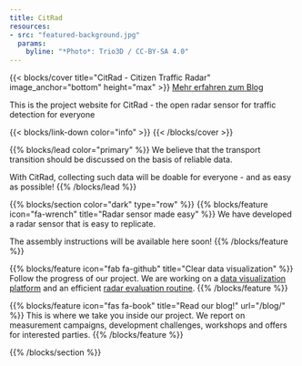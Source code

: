 ```yaml
---
title: CitRad
resources:
- src: "featured-background.jpg"
  params:
    byline: "*Photo*: Trio3D / CC-BY-SA 4.0"
---
```


{{< blocks/cover title="CitRad - Citizen Traffic Radar" image_anchor="bottom" height="max" >}}
<a class="btn btn-lg btn-primary me-3 mb-4" href="/about/">
  Mehr erfahren <i class="fas fa-arrow-alt-circle-right ms-2"></i>
</a>
<a class="btn btn-lg btn-secondary me-3 mb-4" href="/blog/">
  zum Blog <i class="fas fa-book ms-2 "></i>
</a>
<p class="lead mt-5">This is the project website for CitRad - the open radar sensor for traffic detection for everyone</p>
{{< blocks/link-down color="info" >}}
{{< /blocks/cover >}}


{{% blocks/lead color="primary" %}}
We believe that the transport transition should be discussed on the basis of reliable data. 

With CitRad, collecting such data will be doable for everyone - and as easy as possible!
{{% /blocks/lead %}}


{{% blocks/section color="dark" type="row" %}}
{{% blocks/feature icon="fa-wrench" title="Radar sensor made easy" %}}
We have developed a radar sensor that is easy to replicate.

The assembly instructions will be available here soon!
{{% /blocks/feature %}}

{{% blocks/feature icon="fab fa-github" title="Clear data visualization" %}}
Follow the progress of our project. We are working on a [data visualization platform](https://github.com/fablabcb/CitRad-Platform) and an efficient [radar evaluation routine](https://github.com/fablabcb/CitRad-SensorUnit).
{{% /blocks/feature %}}


{{% blocks/feature icon="fas fa-book" title="Read our blog!" url="/blog/" %}}
This is where we take you inside our project. We report on measurement campaigns, development challenges, workshops and offers for interested parties. 
{{% /blocks/feature %}}


{{% /blocks/section %}}